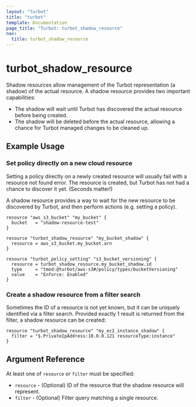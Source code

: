 ```yaml
---
layout: "turbot"
title: "turbot"
template: Documentation
page_title: "Turbot: turbot_shadow_resource"
nav:
  title: turbot_shadow_resource
---
```


# turbot\_shadow\_resource

Shadow resources allow management of the Turbot representation (a shadow) of
the actual resource. A shadow resource provides two important capabilities:
* The shadow will wait until Turbot has discovered the actual resource before being created.
* The shadow will be deleted before the actual resource, allowing a chance for Turbot managed changes to be cleaned up.


## Example Usage

### Set policy directly on a new cloud resource

Setting a policy directly on a newly created resource will usually fail with
a resource not found error. The resource is created, but Turbot has not had
a chance to discover it yet. (Seconds matter!)

A shadow resource provides a way to wait for the new resource to be discovered
by Turbot, and then perform actions (e.g. setting a policy).

```hcl
resource "aws_s3_bucket" "my_bucket" {
  bucket   = "shadow-resource-test"
}

resource "turbot_shadow_resource" "my_bucket_shadow" {
  resource = aws_s3_bucket.my_bucket.arn
}

resource "turbot_policy_setting" "s3_bucket_versioning" {
  resource = turbot_shadow_resource.my_bucket_shadow.id
  type     = "tmod:@turbot/aws-s3#/policy/types/bucketVersioning"
  value    = "Enforce: Enabled"
}
```

### Create a shadow resource from a filter search

Sometimes the ID of a resource is not yet known, but it can be uniquely
identified via a filter search. Provided exactly 1 result is returned
from the filter, a shadow resource can be created:

```hcl
resource "turbot_shadow_resource" "my_ec2_instance_shadow" {
  filter = "$.PrivateIpAddress:10.0.0.121 resourceType:instance"
}
```


## Argument Reference

At least one of `resource` or `filter` must be specified:

- `resource` - (Optional) ID of the resource that the shadow resource will represent.
- `filter` - (Optional) Filter query matching a single resource.
